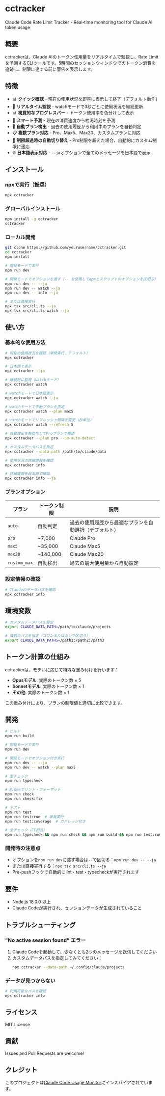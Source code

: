 # cctracker

Claude Code Rate Limit Tracker - Real-time monitoring tool for Claude AI token usage

## 概要

cctrackerは、Claude AIのトークン使用量をリアルタイムで監視し、Rate Limitを予測するCLIツールです。5時間のセッションウィンドウでのトークン消費を追跡し、制限に達する前に警告を表示します。

## 特徴

- 📊 **クイック確認** - 現在の使用状況を即座に表示して終了（デフォルト動作）
- 🔄 **リアルタイム監視** - watchモードで3秒ごとに使用状況を継続更新
- 📊 **視覚的なプログレスバー** - トークン使用率を色分けして表示
- 🔮 **スマート予測** - 現在の消費速度から枯渇時刻を予測
- 🤖 **自動プラン検出** - 過去の使用履歴から利用中のプランを自動判定
- 📋 **複数プラン対応** - Pro、Max5、Max20、カスタムプランに対応
- 🎯 **制限超過時の自動切り替え** - Pro制限を超えた場合、自動的にカスタム制限に適応
- 🌐 **日本語表示対応** - `--ja`オプションで全てのメッセージを日本語で表示

## インストール

### npxで実行（推奨）

```bash
npx cctracker
```

### グローバルインストール

```bash
npm install -g cctracker
cctracker
```

### ローカル開発

```bash
git clone https://github.com/yourusername/cctracker.git
cd cctracker
npm install

# 開発モードで実行
npm run dev

# 開発モードでオプションを渡す（-- を使用してnpmとスクリプトのオプションを区切る）
npm run dev -- --ja
npm run dev -- watch --ja
npm run dev -- info --ja

# または直接実行
npx tsx src/cli.ts --ja
npx tsx src/cli.ts watch --ja
```

## 使い方

### 基本的な使用方法

```bash
# 現在の使用状況を確認（単発実行、デフォルト）
npx cctracker

# 日本語で表示
npx cctracker --ja

# 継続的に監視（watchモード）
npx cctracker watch

# watchモードで日本語表示
npx cctracker watch --ja

# watchモードで手動プランを指定
npx cctracker watch --plan max5

# watchモードでリフレッシュ間隔を変更（秒単位）
npx cctracker watch --refresh 5

# 自動検出を無効化してProプランで確認
npx cctracker --plan pro --no-auto-detect

# カスタムデータパスを指定
npx cctracker --data-path /path/to/claude/data

# 使用状況の詳細情報を確認
npx cctracker info

# 詳細情報を日本語で確認
npx cctracker info --ja
```

### プランオプション

| プラン | トークン制限 | 説明 |
|--------|------------|------|
| `auto` | 自動判定 | 過去の使用履歴から最適なプランを自動選択（デフォルト） |
| `pro` | ~7,000 | Claude Pro |
| `max5` | ~35,000 | Claude Max5 |
| `max20` | ~140,000 | Claude Max20 |
| `custom_max` | 自動検出 | 過去の最大使用量から自動設定 |

### 設定情報の確認

```bash
# Claudeのデータパスを確認
npx cctracker info
```

## 環境変数

```bash
# カスタムデータパスを設定
export CLAUDE_DATA_PATH=/path/to/claude/projects

# 複数のパスを指定（コロンまたはカンマ区切り）
export CLAUDE_DATA_PATHS=/path1:/path2:/path3
```

## トークン計算の仕組み

cctrackerは、モデルに応じて特殊な重み付けを行います：

- **Opusモデル**: 実際のトークン数 × 5
- **Sonnetモデル**: 実際のトークン数 × 1
- **その他**: 実際のトークン数 × 1

この重み付けにより、プランの制限値と適切に比較できます。

## 開発

```bash
# ビルド
npm run build

# 開発モードで実行
npm run dev

# 開発モードでオプション付き実行
npm run dev -- --ja
npm run dev -- watch --plan max5

# 型チェック
npm run typecheck

# Biomeでリント・フォーマット
npm run check
npm run check:fix

# テスト
npm run test
npm run test:run  # 単発実行
npm run test:coverage  # カバレッジ付き

# 全チェック（CI相当）
npm run typecheck && npm run check && npm run build && npm run test:run
```

### 開発時の注意点

- オプションを`npm run dev`に渡す場合は`--`で区切る：`npm run dev -- --ja`
- または直接実行する：`npx tsx src/cli.ts --ja`
- Pre-pushフックで自動的にlint・test・typecheckが実行されます

## 要件

- Node.js 18.0.0 以上
- Claude Codeが実行され、セッションデータが生成されていること

## トラブルシューティング

### "No active session found" エラー

1. Claude Codeを起動して、少なくとも2つのメッセージを送信してください
2. カスタムデータパスを指定してみてください：
   ```bash
   npx cctracker --data-path ~/.config/claude/projects
   ```

### データが見つからない

```bash
# 利用可能なパスを確認
npx cctracker info
```

## ライセンス

MIT License

## 貢献

Issues and Pull Requests are welcome!

## クレジット

このプロジェクトは[Claude Code Usage Monitor](https://github.com/Maciek-roboblog/Claude-Code-Usage-Monitor)にインスパイアされています。